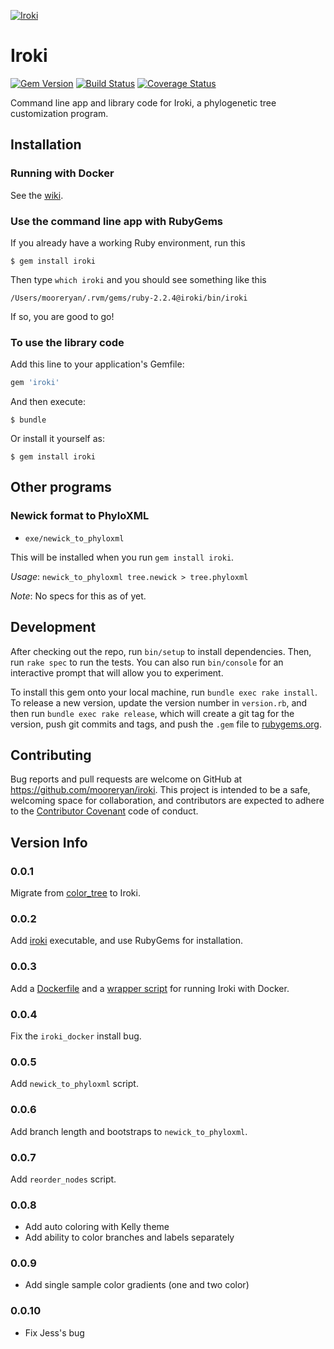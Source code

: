 [![Iroki](https://github.com/mooreryan/iroki/blob/master/assets/images/iroki_logo2.png)](https://github.com/mooreryan/iroki/blob/master/assets/images/iroki_logo2.png)

# Iroki #

[![Gem Version](https://badge.fury.io/rb/iroki.svg)](https://badge.fury.io/rb/iroki) [![Build Status](https://travis-ci.org/mooreryan/iroki.svg?branch=master)](https://travis-ci.org/mooreryan/iroki) [![Coverage Status](https://coveralls.io/repos/github/mooreryan/iroki/badge.svg?branch=master)](https://coveralls.io/github/mooreryan/iroki?branch=master)

Command line app and library code for Iroki, a phylogenetic tree
customization program.

## Installation ##

### Running with Docker ###

See the [wiki](https://github.com/mooreryan/iroki/wiki).

### Use the command line app with RubyGems ###

If you already have a working Ruby environment, run this

    $ gem install iroki

Then type `which iroki` and you should see something like this

    /Users/mooreryan/.rvm/gems/ruby-2.2.4@iroki/bin/iroki

If so, you are good to go!

### To use the library code ###

Add this line to your application's Gemfile:

```ruby
gem 'iroki'
```

And then execute:

    $ bundle

Or install it yourself as:

    $ gem install iroki

## Other programs ##

### Newick format to PhyloXML ###

- `exe/newick_to_phyloxml`

This will be installed when you run `gem install iroki`.

*Usage*: `newick_to_phyloxml tree.newick > tree.phyloxml`

*Note*: No specs for this as of yet.

## Development ##

After checking out the repo, run `bin/setup` to install
dependencies. Then, run `rake spec` to run the tests. You can also run
`bin/console` for an interactive prompt that will allow you to
experiment.

To install this gem onto your local machine, run `bundle exec rake
install`. To release a new version, update the version number in
`version.rb`, and then run `bundle exec rake release`, which will
create a git tag for the version, push git commits and tags, and push
the `.gem` file to [rubygems.org](https://rubygems.org).

## Contributing ##

Bug reports and pull requests are welcome on GitHub at
https://github.com/mooreryan/iroki. This project is intended to
be a safe, welcoming space for collaboration, and contributors are
expected to adhere to the
[Contributor Covenant](http://contributor-covenant.org) code of
conduct.

## Version Info ##

### 0.0.1 ###

Migrate from [color_tree](https://github.com/mooreryan/color_tree) to
Iroki.

### 0.0.2 ###

Add [iroki](https://github.com/mooreryan/iroki/blob/master/exe/iroki)
executable, and use RubyGems for installation.

### 0.0.3 ###

Add a [Dockerfile](https://github.com/mooreryan/iroki/blob/master/Dockerfile) and a [wrapper script](https://github.com/mooreryan/iroki/blob/master/exe/iroki_docker) for running Iroki with Docker.

### 0.0.4 ###

Fix the `iroki_docker` install bug.

### 0.0.5 ###

Add `newick_to_phyloxml` script.

### 0.0.6 ###

Add branch length and bootstraps to `newick_to_phyloxml`.

### 0.0.7 ###

Add `reorder_nodes` script.

### 0.0.8 ###

- Add auto coloring with Kelly theme
- Add ability to color branches and labels separately

### 0.0.9 ###

- Add single sample color gradients (one and two color)

### 0.0.10 ###

- Fix Jess's bug
